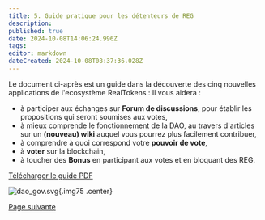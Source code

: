```yaml
---
title: 5. Guide pratique pour les détenteurs de REG
description: 
published: true
date: 2024-10-08T14:06:24.996Z
tags: 
editor: markdown
dateCreated: 2024-10-08T08:37:36.028Z
---
```


Le document ci-après est un guide dans la découverte des cinq nouvelles applications de l'ecosystème RealTokens : 
Il vous aidera :
- à participer aux échanges sur **Forum de discussions**, pour établir les propositions qui seront soumises aux votes, 
- à mieux comprende le fonctionnement de la DAO, au travers d'articles sur un **(nouveau) wiki** auquel vous pourrez plus facilement contribuer,
- à comprendre à quoi correspond votre **pouvoir de vote**,
- à **voter** sur la blockchain,
- à toucher des **Bonus** en participant aux votes et en bloquant des REG.

[Télécharger le guide PDF](/fr/fr/documents/tuto_gouvernance_dao_v2.pdf)

![dao_gov.svg](/fr/fr/assets/img/dao_gov.svg){.img75 .center}


[Page suivante](/fr/DAO/Perspectives)
